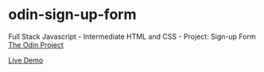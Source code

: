 # odin-sign-up-form

Full Stack Javascript - Intermediate HTML and CSS - Project: Sign-up Form [The Odin Project](https://www.theodinproject.com/lessons/node-path-intermediate-html-and-css-sign-up-form)

[Live Demo](https://fendytan.github.io/odin-sign-up-form/)
